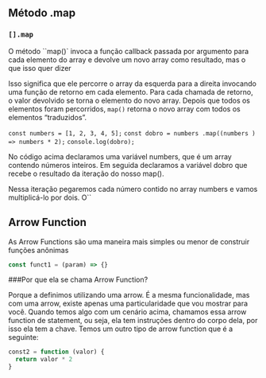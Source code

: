 ## Método .map
### `[].map`

O método ``map()` invoca a função callback passada por argumento para cada elemento do array e devolve um novo array como resultado, mas o que isso quer dizer

Isso significa que ele percorre o array da esquerda para a direita invocando uma função de retorno em cada elemento. Para cada chamada de retorno, o valor devolvido se torna o elemento do novo array. Depois que todos os elementos foram percorridos, ``map()`` retorna o novo array com todos os elementos “traduzidos”.


``const numbers = [1, 2, 3, 4, 5];``
``const dobro = numbers .map((numbers ) => numbers * 2);``
``console.log(dobro);``

No código acima declaramos uma variável numbers, que é um array contendo números inteiros. Em seguida declaramos a variável dobro que recebe o resultado da iteração do nosso map().

Nessa iteração pegaremos cada número contido no array numbers e vamos multiplicá-lo por dois. O``


## Arrow Function

As Arrow Functions são uma maneira mais simples ou menor de construir funções anônimas

~~~javascript
const funct1 = (param) => {}
~~~

###Por que ela se chama Arrow Function?

Porque a definimos utilizando uma arrow. É a mesma funcionalidade, mas com uma arrow, existe apenas uma particularidade que vou mostrar para você. Quando temos algo com um cenário acima, chamamos essa arrow function de statement, ou seja, ela tem instruções dentro do corpo dela, por isso ela tem a chave. Temos um outro tipo de arrow function que é a seguinte:

~~~javascript
const2 = function (valor) {
  return valor * 2
}
~~~
